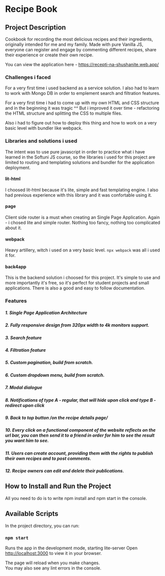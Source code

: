 # Recipe Book

## Project Description

Cookbook for recording the most delicious recipes and their ingredients, originally intended for me and my family. Made with pure Vanilla JS, everyone can register and engage by commenting different recipes, share their experience or create their own recipe.

You can view the application here - https://recepti-na-shushanite.web.app/

### Challenges i faced

For a very first time i used backend as a service solution. I also had to learn to work with Mongo DB in order to emplement search and filtration features. 

For a very first time i had to come up with my own HTML and CSS structure and in the beginning it was tragic ^^ But i improved it over time - refactoring the HTML structure and splitting the CSS to multiple files. 

Also i had to figure out how to deploy this thing and how to work on a very basic level with bundler like webpack.

### Libraries and solutions i used

The intent was to use pure javascript in order to practice what i have learned in the Softuni JS course, so the libraries i used for this project are limited to routing and templating solutions and bundler for the application deployment.

#### lit-html

I choosed lit-html because it's lite, simple and fast templating engine. I also had previous experience with this library and it was confortable using it.

#### page

Client side router is a must when creating an Single Page Application. Again - i chosed lite and simple router. Nothing too fancy, nothing too complicated about it.

#### webpack

Heavy artillery, witch i used on a very basic level. `npx webpack` was all i used it for.

#### back4app

This is the backend solution i choosed for this project. It's simple to use and more importantly it's free, so it's perfect for student projects and small applications. There is also a good and easy to follow documentation. 

### Features

##### 1. Single Page Application Architecture

##### 2. Fully responsive design from 320px width to 4k monitors support.

##### 3. Search feature

##### 4. Filtration feature

##### 5. Custom pagination, build from scratch.

##### 6. Custom dropdown menu, build from scratch.

##### 7. Modal dialogue

##### 8. Notifications of type A - regular, that will hide upon click and type B - redirect upon click

##### 9. Back to top button /on the recipe details page/

##### 10. Every click on a functional component of the website reflects on the url bar, you can then send it to a friend in order for him to see the result you want him to see.

##### 11. Users can create account, providing them with the rights to publish their own recipes and to post comments.

##### 12. Recipe owners can edit and delete their publications.

## How to Install and Run the Project

All you need to do is to write npm install and npm start in the console.

## Available Scripts

In the project directory, you can run:

### `npm start`

Runs the app in the development mode, starting lite-server
Open [http://localhost:3000](http://localhost:3000) to view it in your browser.

The page will reload when you make changes.\
You may also see any lint errors in the console.
